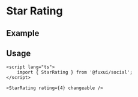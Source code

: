 <script lang="ts">
	import StarRatingExample from './Example.svelte';
</script>

# Star Rating

## Example

<StarRatingExample />

## Usage

```svelte
<script lang="ts">
	import { StarRating } from '@fuxui/social';
</script>

<StarRating rating={4} changeable />
```
